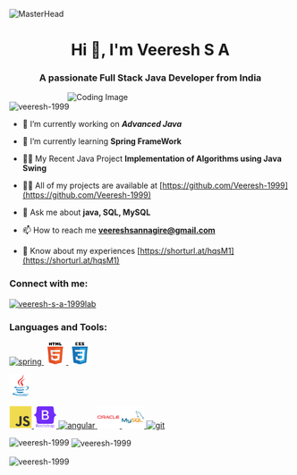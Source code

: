 ![MasterHead](https://mir-s3-cdn-cf.behance.net/project_modules/max_1200/79731568097599.5b50bca477735.jpg)
<h1 align="center">Hi 👋, I'm Veeresh S A</h1>
<h3 align="center">A passionate Full Stack Java Developer from India</h3>

<img align="right" alt="Coding Image" width="400" src="https://miro.medium.com/v2/resize:fit:828/1*IRGHmiGsa16stedQvIaZfw.gif">

<p align="left"> <img src="https://komarev.com/ghpvc/?username=veeresh-1999&label=Profile%20views&color=0e75b6&style=flat" alt="veeresh-1999" /> </p>

- 🔭 I’m currently working on ***Advanced Java***

- 🌱 I’m currently learning **Spring FrameWork**

- 👨‍💻 My Recent Java Project **Implementation of Algorithms using Java Swing**

- 👨‍💻 All of my projects are available at [https://github.com/Veeresh-1999](https://github.com/Veeresh-1999)

- 💬 Ask me about **java, SQL, MySQL**

- 📫 How to reach me **veereshsannagire@gmail.com**

- 📄 Know about my experiences [https://shorturl.at/hqsM1](https://shorturl.at/hqsM1)

<h3 align="left">Connect with me:</h3>
<p align="left">
<a href="https://linkedin.com/in/veeresh-s-a-1999lab" target="blank"><img align="center" src="https://raw.githubusercontent.com/rahuldkjain/github-profile-readme-generator/master/src/images/icons/Social/linked-in-alt.svg" alt="veeresh-s-a-1999lab" height="30" width="40" /></a>
</p>

<h3 align="left">Languages and Tools:</h3>
<p align="left">
  <a href="https://spring.io/" target="_blank" rel="noreferrer"> <img src="https://www.vectorlogo.zone/logos/springio/springio-icon.svg" alt="spring" width="40" height="40"/> </a>
  <a href="https://www.w3.org/html/" target="_blank" rel="noreferrer"> <img src="https://raw.githubusercontent.com/devicons/devicon/master/icons/html5/html5-original-wordmark.svg" alt="html5" width="40" height="40"/> </a> 
<a href="https://www.w3schools.com/css/" target="_blank" rel="noreferrer"> <img src="https://raw.githubusercontent.com/devicons/devicon/master/icons/css3/css3-original-wordmark.svg" alt="css3" width="40" height="40"/> </a>
  
  <a href="https://www.java.com" target="_blank" rel="noreferrer"> <img src="https://raw.githubusercontent.com/devicons/devicon/master/icons/java/java-original.svg" alt="java" width="40" height="40"/> </a>   
  
<a href="https://developer.mozilla.org/en-US/docs/Web/JavaScript" target="_blank" rel="noreferrer"> <img src="https://raw.githubusercontent.com/devicons/devicon/master/icons/javascript/javascript-original.svg" alt="javascript" width="40" height="40"/> </a>
<a href="https://getbootstrap.com" target="_blank" rel="noreferrer"> <img src="https://raw.githubusercontent.com/devicons/devicon/master/icons/bootstrap/bootstrap-plain-wordmark.svg" alt="bootstrap" width="40" height="40"/> </a> 
<a href="https://angular.io" target="_blank" rel="noreferrer"> <img src="https://angular.io/assets/images/logos/angular/angular.svg" alt="angular" width="40" height="40"/> 
<a href="https://www.oracle.com/" target="_blank" rel="noreferrer"> <img src="https://raw.githubusercontent.com/devicons/devicon/master/icons/oracle/oracle-original.svg" alt="oracle" width="40" height="40"/> </a> 
<a href="https://www.mysql.com/" target="_blank" rel="noreferrer"> <img src="https://raw.githubusercontent.com/devicons/devicon/master/icons/mysql/mysql-original-wordmark.svg" alt="mysql" width="40" height="40"/> </a>
  <a href="https://git-scm.com/" target="_blank" rel="noreferrer"> <img src="https://www.vectorlogo.zone/logos/git-scm/git-scm-icon.svg" alt="git" width="40" height="40"/> </a>  </p>

<p><img align="left" src="https://github-readme-stats.vercel.app/api/top-langs?username=veeresh-1999&show_icons=true&locale=en&layout=compact" alt="veeresh-1999" /></p>

<p>&nbsp;<img align="center" src="https://github-readme-stats.vercel.app/api?username=veeresh-1999&show_icons=true&locale=en" alt="veeresh-1999" /></p>

<p><img align="center" src="https://github-readme-streak-stats.herokuapp.com/?user=veeresh-1999&" alt="veeresh-1999" /></p>
